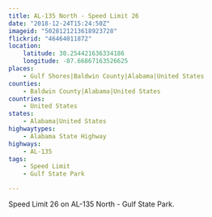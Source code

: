 ```yaml
---
title: AL-135 North - Speed Limit 26
date: "2018-12-24T15:24:50Z"
imageid: "5028121213618923728"
flickrid: "46464011872"
location:
    latitude: 30.254421636334186
    longitude: -87.66867163526625
places:
    - Gulf Shores|Baldwin County|Alabama|United States
counties:
    - Baldwin County|Alabama|United States
countries:
    - United States
states:
    - Alabama|United States
highwaytypes:
    - Alabama State Highway
highways:
    - AL-135
tags:
    - Speed Limit
    - Gulf State Park

---
```

Speed Limit 26 on AL-135 North - Gulf State Park.